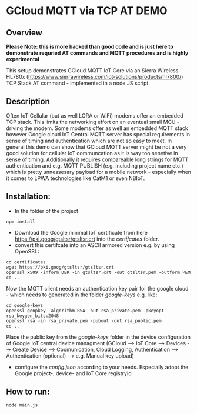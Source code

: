 # GCloud MQTT via TCP AT DEMO

## Overview
**Please Note: this is more hacked than good code and is just here to demonstrate requried AT commands and MQTT procedures and is highly experimental**

This setup demonstrates GCloud MQTT IoT Core via an Sierra Wireless HL780x (https://www.sierrawireless.com/iot-solutions/products/hl7800/) TCP Stack AT command - implemented in a node JS script.

## Description
Often IoT Cellular (but as well LORA or WiFi) modems offer an embedded TCP stack. This limits the networking effort on an eventual small MCU - driving the modem. Some modems offer as well an embedded MQTT stack however Google cloud IoT Central MQTT server has special requirements in sense of timing and authentication which are not so easy to meet. In general this demo can show that GCloud MQTT server might be not a very good solution for cellular IoT communcation as it is way too senetive in sense of timing. Additionally it requires compareable long strings for MQTT authentication and e.g. MQTT PUBLISH (e.g. including project name etc.) which is pretty unnessesary payload for a mobile network - especially when it comes to LPWA technologies like CatM1 or even NBIoT.

## Installation:
- In the folder of the project
```
npm install
```
- Download the Google minimal IoT certificate from here https://pki.goog/gtsltsr/gtsltsr.crt into the *certifcates* folder.
- convert this certifcate into an ASCII armored version e.g. by using OpenSSL: 
```
cd certificates
wget https://pki.goog/gtsltsr/gtsltsr.crt
openssl x509 -inform DER -in gtsltsr.crt -out gtsltsr.pem -outform PEM
cd ..
```
Now the MQTT client needs an authentication key pair for the google cloud - which needs to generated in the folder *google-keys* e.g. like:

```
cd google-keys
openssl genpkey -algorithm RSA -out rsa_private.pem -pkeyopt rsa_keygen_bits:2048
openssl rsa -in rsa_private.pem -pubout -out rsa_public.pem
cd ..
```
Place the public key from the *google-keys* folder in the device configuration of Google IoT central device managment (GCloud --> IoT Core --> Devices --> Create Device --> Coomunication, Cloud Logging, Authentication --> Authentication (optional) --> e.g. Manual key upload)
- configure the *config.json* according to your needs. Especially adopt the Google project-, device- and IoT Core registryId


## How to run:
```
node main.js

